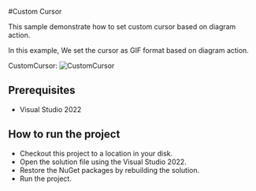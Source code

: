 #Custom Cursor

This sample demonstrate how to set custom cursor based on diagram action. 


In this example, We set the cursor as GIF format based on diagram action.


CustomCursor:
![CustomCursor](https://user-images.githubusercontent.com/77827252/214882628-7ba522ae-ff7a-4d33-92f8-071f1114f133.gif)

## Prerequisites

* Visual Studio 2022

## How to run the project

* Checkout this project to a location in your disk.
* Open the solution file using the Visual Studio 2022.
* Restore the NuGet packages by rebuilding the solution.
* Run the project.